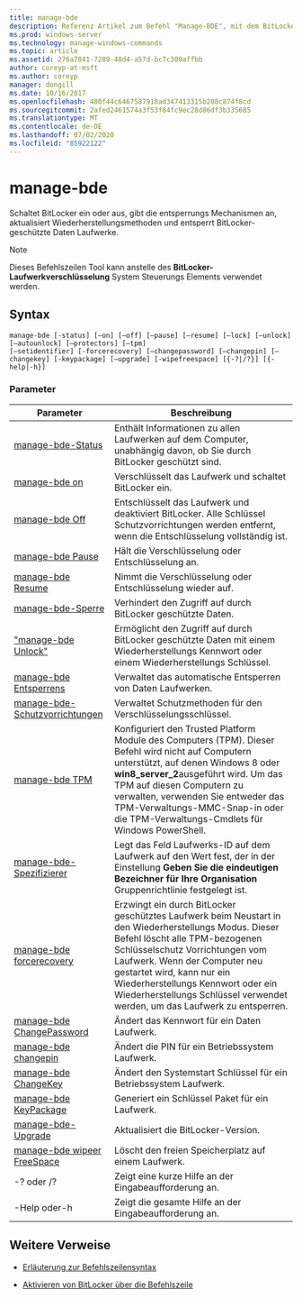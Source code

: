```yaml
---
title: manage-bde
description: Referenz Artikel zum Befehl "Manage-BDE", mit dem BitLocker eingeschaltet oder deaktiviert wird, das Entsperren von Mechanismen, das Aktualisieren von Wiederherstellungsmethoden und das Aufheben der Sperre von BitLocker-geschützten Daten Laufwerken.
ms.prod: windows-server
ms.technology: manage-windows-commands
ms.topic: article
ms.assetid: 276a7841-7289-48d4-a57d-bc7c300affbb
author: coreyp-at-msft
ms.author: coreyp
manager: dongill
ms.date: 10/16/2017
ms.openlocfilehash: 480f44c6467587918ad347413315b208c874f8cd
ms.sourcegitcommit: 2afed2461574a3f53f84fc9ec28d86df3b335685
ms.translationtype: MT
ms.contentlocale: de-DE
ms.lasthandoff: 07/02/2020
ms.locfileid: "85922122"
---
```

# <a name="manage-bde"></a>manage-bde

Schaltet BitLocker ein oder aus, gibt die entsperrungs Mechanismen an, aktualisiert Wiederherstellungsmethoden und entsperrt BitLocker-geschützte Daten Laufwerke.

> [!NOTE]
> Dieses Befehlszeilen Tool kann anstelle des **BitLocker-Laufwerkverschlüsselung** System Steuerungs Elements verwendet werden.

## <a name="syntax"></a>Syntax

```
manage-bde [-status] [–on] [–off] [–pause] [–resume] [–lock] [–unlock] [–autounlock] [–protectors] [–tpm]
[–setidentifier] [-forcerecovery] [–changepassword] [–changepin] [–changekey] [-keypackage] [–upgrade] [-wipefreespace] [{-?|/?}] [{-help|-h}]
```

### <a name="parameters"></a>Parameter

| Parameter | Beschreibung |
| --------- |------------ |
| [manage-bde-Status](manage-bde-status.md) | Enthält Informationen zu allen Laufwerken auf dem Computer, unabhängig davon, ob Sie durch BitLocker geschützt sind. |
| [manage-bde on](manage-bde-on.md) | Verschlüsselt das Laufwerk und schaltet BitLocker ein. |
| [manage-bde Off](manage-bde-off.md) | Entschlüsselt das Laufwerk und deaktiviert BitLocker. Alle Schlüssel Schutzvorrichtungen werden entfernt, wenn die Entschlüsselung vollständig ist. |
| [manage-bde Pause](manage-bde-pause.md) | Hält die Verschlüsselung oder Entschlüsselung an. |
| [manage-bde Resume](manage-bde-resume.md) | Nimmt die Verschlüsselung oder Entschlüsselung wieder auf. |
| [manage-bde-Sperre](manage-bde-lock.md) | Verhindert den Zugriff auf durch BitLocker geschützte Daten. |
| ["manage-bde Unlock"](manage-bde-unlock.md) | Ermöglicht den Zugriff auf durch BitLocker geschützte Daten mit einem Wiederherstellungs Kennwort oder einem Wiederherstellungs Schlüssel. |
| [manage-bde Entsperrens](manage-bde-autounlock.md) | Verwaltet das automatische Entsperren von Daten Laufwerken. |
| [manage-bde-Schutzvorrichtungen](manage-bde-protectors.md) | Verwaltet Schutzmethoden für den Verschlüsselungsschlüssel. |
| [manage-bde TPM](manage-bde-tpm.md) | Konfiguriert den Trusted Platform Module des Computers (TPM). Dieser Befehl wird nicht auf Computern unterstützt, auf denen Windows 8 oder **win8_server_2**ausgeführt wird. Um das TPM auf diesen Computern zu verwalten, verwenden Sie entweder das TPM-Verwaltungs-MMC-Snap-in oder die TPM-Verwaltungs-Cmdlets für Windows PowerShell. |
| [manage-bde-Spezifizierer](manage-bde-setidentifier.md)   | Legt das Feld Laufwerks-ID auf dem Laufwerk auf den Wert fest, der in der Einstellung **Geben Sie die eindeutigen Bezeichner für Ihre Organisation** Gruppenrichtlinie festgelegt ist. |
| [manage-bde forcerecovery](manage-bde-forcerecovery.md) | Erzwingt ein durch BitLocker geschütztes Laufwerk beim Neustart in den Wiederherstellungs Modus. Dieser Befehl löscht alle TPM-bezogenen Schlüsselschutz Vorrichtungen vom Laufwerk. Wenn der Computer neu gestartet wird, kann nur ein Wiederherstellungs Kennwort oder ein Wiederherstellungs Schlüssel verwendet werden, um das Laufwerk zu entsperren. |
| [manage-bde ChangePassword](manage-bde-changepassword.md) | Ändert das Kennwort für ein Daten Laufwerk. |
| [manage-bde changepin](manage-bde-changepin.md) | Ändert die PIN für ein Betriebssystem Laufwerk. |
| [manage-bde ChangeKey](manage-bde-changekey.md) | Ändert den Systemstart Schlüssel für ein Betriebssystem Laufwerk. |
| [manage-bde KeyPackage](manage-bde-keypackage.md) | Generiert ein Schlüssel Paket für ein Laufwerk. |
| [manage-bde-Upgrade](manage-bde-upgrade.md) | Aktualisiert die BitLocker-Version. |
| [manage-bde wipeer FreeSpace](manage-bde-wipefreespace.md) | Löscht den freien Speicherplatz auf einem Laufwerk. |
| -? oder /? | Zeigt eine kurze Hilfe an der Eingabeaufforderung an. |
| -Help oder-h | Zeigt die gesamte Hilfe an der Eingabeaufforderung an. |

## <a name="additional-references"></a>Weitere Verweise

- [Erläuterung zur Befehlszeilensyntax](command-line-syntax-key.md)

- [Aktivieren von BitLocker über die Befehlszeile](https://technet.microsoft.com/library/dd894351(v=ws.10).aspx)
